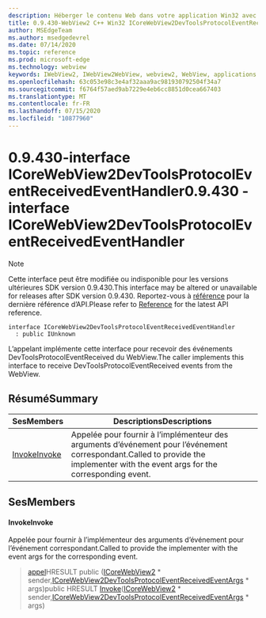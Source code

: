 ```yaml
---
description: Héberger le contenu Web dans votre application Win32 avec le contrôle Microsoft Edge WebView2
title: 0.9.430-WebView2 C++ Win32 ICoreWebView2DevToolsProtocolEventReceivedEventHandler
author: MSEdgeTeam
ms.author: msedgedevrel
ms.date: 07/14/2020
ms.topic: reference
ms.prod: microsoft-edge
ms.technology: webview
keywords: IWebView2, IWebView2WebView, webview2, WebView, applications Win32, Win32, Edge, ICoreWebView2, ICoreWebView2Host, contrôle de navigateur, html Edge
ms.openlocfilehash: 63c053e98c3e4af32aaa9ac981930792504f34a7
ms.sourcegitcommit: f6764f57aed9ab7229e4eb6cc8851d0cea667403
ms.translationtype: MT
ms.contentlocale: fr-FR
ms.lasthandoff: 07/15/2020
ms.locfileid: "10877960"
---
```

# <span data-ttu-id="98987-104">0.9.430-interface ICoreWebView2DevToolsProtocolEventReceivedEventHandler</span><span class="sxs-lookup"><span data-stu-id="98987-104">0.9.430 - interface ICoreWebView2DevToolsProtocolEventReceivedEventHandler</span></span> 

> [!NOTE]
> <span data-ttu-id="98987-105">Cette interface peut être modifiée ou indisponible pour les versions ultérieures SDK version 0.9.430.</span><span class="sxs-lookup"><span data-stu-id="98987-105">This interface may be altered or unavailable for releases after SDK version 0.9.430.</span></span> <span data-ttu-id="98987-106">Reportez-vous à [référence](../../../webview2-api-reference.md) pour la dernière référence d’API.</span><span class="sxs-lookup"><span data-stu-id="98987-106">Please refer to [Reference](../../../webview2-api-reference.md) for the latest API reference.</span></span>

```
interface ICoreWebView2DevToolsProtocolEventReceivedEventHandler
  : public IUnknown
```

<span data-ttu-id="98987-107">L’appelant implémente cette interface pour recevoir des événements DevToolsProtocolEventReceived du WebView.</span><span class="sxs-lookup"><span data-stu-id="98987-107">The caller implements this interface to receive DevToolsProtocolEventReceived events from the WebView.</span></span>

## <span data-ttu-id="98987-108">Résumé</span><span class="sxs-lookup"><span data-stu-id="98987-108">Summary</span></span>

 <span data-ttu-id="98987-109">Ses</span><span class="sxs-lookup"><span data-stu-id="98987-109">Members</span></span>                        | <span data-ttu-id="98987-110">Descriptions</span><span class="sxs-lookup"><span data-stu-id="98987-110">Descriptions</span></span>
--------------------------------|---------------------------------------------
[<span data-ttu-id="98987-111">Invoke</span><span class="sxs-lookup"><span data-stu-id="98987-111">Invoke</span></span>](#invoke) | <span data-ttu-id="98987-112">Appelée pour fournir à l’implémenteur des arguments d’événement pour l’événement correspondant.</span><span class="sxs-lookup"><span data-stu-id="98987-112">Called to provide the implementer with the event args for the corresponding event.</span></span>

## <span data-ttu-id="98987-113">Ses</span><span class="sxs-lookup"><span data-stu-id="98987-113">Members</span></span>

#### <span data-ttu-id="98987-114">Invoke</span><span class="sxs-lookup"><span data-stu-id="98987-114">Invoke</span></span> 

<span data-ttu-id="98987-115">Appelée pour fournir à l’implémenteur des arguments d’événement pour l’événement correspondant.</span><span class="sxs-lookup"><span data-stu-id="98987-115">Called to provide the implementer with the event args for the corresponding event.</span></span>

> <span data-ttu-id="98987-116">[appel](#invoke)HRESULT public ([ICoreWebView2](ICoreWebView2.md) \* sender,[ICoreWebView2DevToolsProtocolEventReceivedEventArgs](ICoreWebView2DevToolsProtocolEventReceivedEventArgs.md) \* args)</span><span class="sxs-lookup"><span data-stu-id="98987-116">public HRESULT [Invoke](#invoke)([ICoreWebView2](ICoreWebView2.md) \* sender,[ICoreWebView2DevToolsProtocolEventReceivedEventArgs](ICoreWebView2DevToolsProtocolEventReceivedEventArgs.md) \* args)</span></span>

